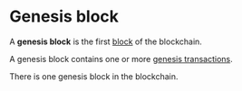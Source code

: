 # Genesis block

A **genesis block** is the first [block](/en/blockchain/block) of the blockchain.

A genesis block contains one or more [genesis transactions](/en/blockchain/transaction-type/genesis-transaction).

There is one genesis block in the blockchain.
